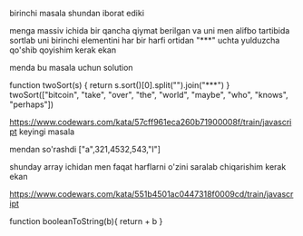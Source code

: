 <!-- https://www.codewars.com/kata/57cfdf34902f6ba3d300001e/train/javascript  -->

birinchi masala shundan iborat ediki

menga massiv ichida bir qancha qiymat berilgan va uni men alifbo tartibida sortlab uni birinchi elementini har bir harfi 
ortidan "***" uchta yulduzcha qo'shib qoyishim kerak ekan

menda bu masala uchun solution 

function twoSort(s) {
  return s.sort()[0].split("").join("***")
}
twoSort(["bitcoin", "take", "over", "the", "world", "maybe", "who", "knows", "perhaps"])



https://www.codewars.com/kata/57cff961eca260b71900008f/train/javascript
keyingi masala  

mendan so'rashdi ["a",321,4532,543,"I"]

shunday array ichidan men faqat harflarni o'zini saralab chiqarishim kerak ekan




https://www.codewars.com/kata/551b4501ac0447318f0009cd/train/javascript



function booleanToString(b){
  return + b
}




